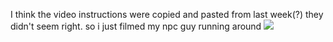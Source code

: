 I think the video instructions were copied and pasted from last week(?) they didn't seem right.
so i just filmed my npc guy running around 
![](https://github.com/olivia-boyer/cs283-f24-assignments/blob/main/HelloUnity/Videos%26pictures/A09_video.gif)
